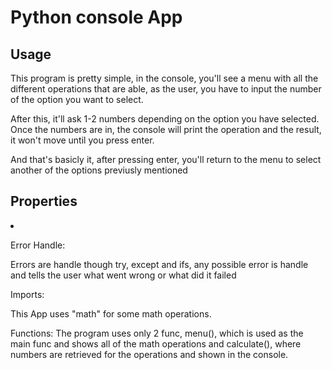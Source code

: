 <h1>Python console App</h1>
<h2>Usage</h2>
<p>
  This program is pretty simple, in the console, you'll see a menu with all the different operations
  that are able, as the user, you have to input the number of the option you want to select.

  After this, it'll ask 1-2 numbers depending on the option you have selected. Once the numbers are in,
  the console will print the operation and the result, it won't move until you press enter.

  And that's basicly it, after pressing enter, you'll return to the menu to select another of the options
  previusly mentioned
</p>

<h2>Properties</h2>
<li>
  <il>
    <p style=bold>Error Handle: </p>
    <p>Errors are handle though try, except and ifs, any possible error is handle and tells the user what went wrong or what did it failed</p>
  </il>
  <il>
    <p style=bold>Imports: </p> <p>This App uses "math" for some math operations.</p>
  </il>
  <il>
    <p style=bold> </p>
    <p>
      Functions: The program uses only 2 func, menu(), which is used as the main func and shows all of the math operations 
      and calculate(), where numbers are retrieved for the operations and shown in the console.
    </p>
  </il>
</li>
